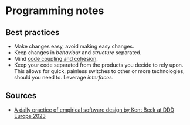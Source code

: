 # Programming notes

## Best practices

- Make changes easy, avoid making easy changes.
- Keep changes in _behaviour_ and _structure_ separated.
- Mind [code coupling and cohesion][a daily practice of empirical software design by kent beck at ddd europe 2023].
- Keep your code separated from the products you decide to rely upon.<br/>
  This allows for quick, painless switches to other or more technologies, should you need to.
  Leverage _interfaces_.

## Sources

- [A daily practice of empirical software design by Kent Beck at DDD Europe 2023]

<!--
  Reference
  ═╬═Time══
  -->

[a daily practice of empirical software design by kent beck at ddd europe 2023]: https://www.youtube.com/watch?v=yBEcq23OgB4
